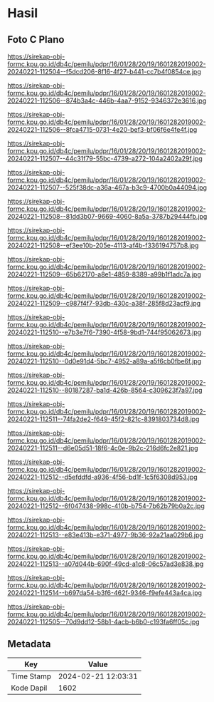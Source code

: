 # Hasil

## Foto C Plano

https://sirekap-obj-formc.kpu.go.id/db4c/pemilu/pdpr/16/01/28/20/19/1601282019002-20240221-112504--f5dcd206-8f16-4f27-b441-cc7b4f0854ce.jpg

https://sirekap-obj-formc.kpu.go.id/db4c/pemilu/pdpr/16/01/28/20/19/1601282019002-20240221-112506--874b3a4c-446b-4aa7-9152-9346372e3616.jpg

https://sirekap-obj-formc.kpu.go.id/db4c/pemilu/pdpr/16/01/28/20/19/1601282019002-20240221-112506--8fca4715-0731-4e20-bef3-bf06f6e4fe4f.jpg

https://sirekap-obj-formc.kpu.go.id/db4c/pemilu/pdpr/16/01/28/20/19/1601282019002-20240221-112507--44c31f79-55bc-4739-a272-104a2402a29f.jpg

https://sirekap-obj-formc.kpu.go.id/db4c/pemilu/pdpr/16/01/28/20/19/1601282019002-20240221-112507--525f38dc-a36a-467a-b3c9-4700b0a44094.jpg

https://sirekap-obj-formc.kpu.go.id/db4c/pemilu/pdpr/16/01/28/20/19/1601282019002-20240221-112508--81dd3b07-9669-4060-8a5a-3787b29444fb.jpg

https://sirekap-obj-formc.kpu.go.id/db4c/pemilu/pdpr/16/01/28/20/19/1601282019002-20240221-112508--ef3ee10b-205e-4113-af4b-f336194757b8.jpg

https://sirekap-obj-formc.kpu.go.id/db4c/pemilu/pdpr/16/01/28/20/19/1601282019002-20240221-112509--65b62170-a8e1-4859-8389-a99b1f1adc7a.jpg

https://sirekap-obj-formc.kpu.go.id/db4c/pemilu/pdpr/16/01/28/20/19/1601282019002-20240221-112509--c987f4f7-93db-430c-a38f-285f8d23acf9.jpg

https://sirekap-obj-formc.kpu.go.id/db4c/pemilu/pdpr/16/01/28/20/19/1601282019002-20240221-112510--e7b3e7f6-7390-4f58-9bd1-744f95062673.jpg

https://sirekap-obj-formc.kpu.go.id/db4c/pemilu/pdpr/16/01/28/20/19/1601282019002-20240221-112510--0d0e91d4-5bc7-4952-a89a-a5f6cb0fbe6f.jpg

https://sirekap-obj-formc.kpu.go.id/db4c/pemilu/pdpr/16/01/28/20/19/1601282019002-20240221-112510--80187287-ba1d-426b-8564-c309623f7a97.jpg

https://sirekap-obj-formc.kpu.go.id/db4c/pemilu/pdpr/16/01/28/20/19/1601282019002-20240221-112511--74fa2de2-f649-45f2-821c-8391803734d8.jpg

https://sirekap-obj-formc.kpu.go.id/db4c/pemilu/pdpr/16/01/28/20/19/1601282019002-20240221-112511--d6e05d51-18f6-4c0e-9b2c-216d6fc2e821.jpg

https://sirekap-obj-formc.kpu.go.id/db4c/pemilu/pdpr/16/01/28/20/19/1601282019002-20240221-112512--d5efddfd-a936-4f56-bd1f-1c5f6308d953.jpg

https://sirekap-obj-formc.kpu.go.id/db4c/pemilu/pdpr/16/01/28/20/19/1601282019002-20240221-112512--6f047438-998c-410b-b754-7b62b79b0a2c.jpg

https://sirekap-obj-formc.kpu.go.id/db4c/pemilu/pdpr/16/01/28/20/19/1601282019002-20240221-112513--e83e413b-e371-4977-9b36-92a21aa029b6.jpg

https://sirekap-obj-formc.kpu.go.id/db4c/pemilu/pdpr/16/01/28/20/19/1601282019002-20240221-112513--a07d044b-690f-49cd-a1c8-06c57ad3e838.jpg

https://sirekap-obj-formc.kpu.go.id/db4c/pemilu/pdpr/16/01/28/20/19/1601282019002-20240221-112514--b697da54-b3f6-462f-9346-f9efe443a4ca.jpg

https://sirekap-obj-formc.kpu.go.id/db4c/pemilu/pdpr/16/01/28/20/19/1601282019002-20240221-112505--70d9dd12-58b1-4acb-b6b0-c193fa6ff05c.jpg


## Metadata

| Key        | Value               |
| ---------- | ------------------- |
| Time Stamp | 2024-02-21 12:03:31 |
| Kode Dapil | 1602                |




